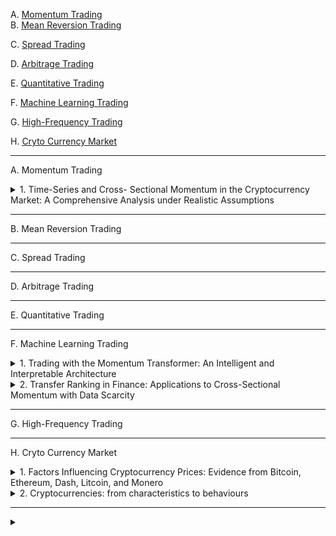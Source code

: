 A. [Momentum Trading](#A)<br>
B. [Mean Reversion Trading](#B)

C. [Spread Trading](#C)

D. [Arbitrage Trading](#D)

E. [Quantitative Trading](#E)

F. [Machine Learning Trading](#F)

G. [High-Frequency Trading](#G)

H. [Cryto Currency Market](#H)

---

<!-- #region Momentum Trading -->

<a name="A"></a>
A. Momentum Trading

<!-- #region A1 -->

<details>
<summary>1. Time-Series and Cross- Sectional Momentum in the Cryptocurrency Market: A Comprehensive Analysis under Realistic Assumptions</summary>

本研究針對加密貨幣市場的 **時間序列動能（Time-Series Momentum）** 和 **橫截面動能（Cross-Sectional Momentum）** 進行了全面分析，並考慮了過去研究所忽略的現實市場因素，如 **交易成本** 和 **日內價格波動**，以更準確評估動能策略的有效性。

主要發現包括：

1. **時間序列動能效應顯著**：市場回報的時間序列動能效果較強，並在上升市場表現最佳。然而，空頭部位的表現不佳，意味著該效應主要來自多頭市場。
2. **橫截面動能證據較弱**：不同加密貨幣之間的橫截面動能效果不明顯，且部分策略因高跳動風險（Jump Risk）導致重大損失或清算。
3. **傳統統計方法可能誤導結論**：在高波動市場，如加密貨幣市場，僅透過 t 檢定檢視平均報酬無法準確衡量長期獲利能力，應使用 **對數回報（Log Return）** 進行檢測。
4. **贏家效應明顯，輸家常出現反轉**：動能效應主要集中在「贏家」資產上，而「輸家」資產往往會出現反彈，導致空頭策略承受高額風險。
5. **過度反應（Overreaction）可能是主要動力**：市場中的投資者對於新聞或社交媒體訊息的過度反應，可能是驅動動能效應的主要原因，但具體影響因素尚不清楚。

整體而言，本研究指出，時間序列動能策略在加密貨幣市場具備一定的可行性，但 **高風險與市場條件變化使得動能策略的長期穩健性存疑**。此外，由於市場仍處於發展階段，這些結論可能在未來市場成熟時有所改變。

[[中文]](chn/[01]Time-Series_and_Cross-Sectional_Momentum.md) [[英文]](eng/[01]ssrn-4675565.pdf)
</details>

<!-- #endregion -->

<!-- #endregion -->

---

<!-- #region Mean Reversion Trading -->

<a name="B"></a>
B. Mean Reversion Trading


<!-- #endregion -->

---

<!-- #region Spread Trading -->

<a name="C"></a>
C. Spread Trading


<!-- #endregion -->

---

<!-- #region Arbitrage Trading -->

<a name="D"></a>
D. Arbitrage Trading


<!-- #endregion -->

---

<!-- #region Quantitative Trading -->

<a name="E"></a>
E. Quantitative Trading


<!-- #endregion -->

---

<!-- #region Machine Learning Trading -->

<a name="F"></a>
F. Machine Learning Trading

<!-- #region F1 -->

<details>
<summary>1. Trading with the Momentum Transformer: An Intelligent and Interpretable Architecture</summary>

本研究提出了一種基於注意力機制的深度學習架構——**Momentum Transformer**，用於時間序列動量交易策略。我們的方法結合了 Transformer 的全局時間依賴性學習能力與 LSTM（Long Short-Term Memory）的局部模式識別能力，以提升交易決策的準確性和穩健性。 

相較於傳統的 LSTM 架構與基準動量策略，Momentum Transformer 顯示出顯著的性能提升，尤其在市場環境變化（regime change）期間仍能保持卓越表現。該模型透過多頭注意力機制（Multi-Head Attention）學習市場在不同時間尺度上的模式變化，並利用可解釋性網絡（Variable Selection Network, VSN）識別最重要的市場特徵。回測結果表明，Momentum Transformer 在 1995–2020 年期間的風險調整後收益（夏普比率）相較於 LSTM 提升 50%，而在 2015–2020 年市場非平穩時期的提升幅度更達 109%。此外，在 SARS-CoV-2（COVID-19）市場崩盤期間，Momentum Transformer 能夠迅速適應市場轉折，捕捉新趨勢，展現出優異的市場適應能力。

透過引入變化點檢測（Change Point Detection, CPD）模組，我們進一步提升了 Momentum Transformer 的表現，使其在市場 regime 轉變時更加靈活。同時，我們發現 Momentum Transformer 對交易成本較不敏感，即便在較高的交易成本環境下仍能保持穩定的回報表現。

總結而言，Momentum Transformer 透過結合深度學習技術與可解釋性機制，提供了一種更智能、更穩健的動量交易策略，並在市場極端環境下保持競爭力。我們的研究為量化金融中的深度學習應用提供了新的視角，未來可進一步擴展至股票市場、跨資產交易及其他因子驅動的投資策略。

[[中文]](chn/[02]Momentum_Transformer.md) [[英文]](eng/[02]2112.08534v3.pdf)
</details>

<!-- #endregion -->

<!-- #region F2 -->

<details>
<summary>2. Transfer Ranking in Finance: Applications to Cross-Sectional Momentum with Data Scarcity</summary>

加密貨幣是一種基於密碼學的數字資產，其價格極端波動，全球每日交易量約達 **700 億美元**。由於市場的高波動性，使得加密貨幣交易變得極具挑戰性。本研究探討**強化學習（Reinforcement Learning, RL）**是否能夠提升加密貨幣演算法交易的決策能力，並與傳統交易方法進行比較。  

為解決此問題，我們將**強化學習與統計套利交易技術——配對交易（Pair Trading）**相結合，該技術利用統計相關資產間的價格差異進行交易。我們構建了**RL 交易環境**，並訓練 RL 代理（agent）來決定何時及如何交易加密貨幣對。我們針對強化學習開發了**新的獎勵設計（reward shaping）**及**觀察/動作空間（observation/action spaces）**，以提升交易決策的智能化程度。  

在實驗中，我們利用**BTC-GBP 和 BTC-EUR** 交易對的價格數據（時間間隔為 **1 分鐘，n = 263,520**）進行測試。結果顯示，**傳統的非 RL 配對交易技術年化利潤為 8.33%**，而**基於 RL 的配對交易技術年化利潤範圍為 9.94% 至 31.53%**，具體收益率取決於所選用的 RL 演算法。  

實驗結果表明，在**高波動市場**（如加密貨幣市場）中，RL 方法在交易決策上能顯著優於人工或傳統配對交易技術，並能夠適應市場變化，提高交易績效。

[[中文]](chn/[05]Reinforcement_Learning_Pair_Trading.md) [[英文]](eng/[05]jrfm-17-00555.pdf)
</details>

<!-- #endregion -->

<!-- #endregion -->

---

<!-- #region High-Frequency Trading -->

<a name="G"></a>
G. High-Frequency Trading


<!-- #endregion -->

---

<!-- #region Cryto Currency Market -->

<a name="H"></a>
H. Cryto Currency Market

<!-- #region H1 -->

<details>
<summary>1. Factors Influencing Cryptocurrency Prices: Evidence from Bitcoin, Ethereum, Dash, Litcoin, and Monero</summary>

本研究探討影響加密貨幣價格的因素，涵蓋比特幣（Bitcoin）、以太坊（Ethereum）、達世幣（Dash）、萊特幣（Litecoin）和門羅幣（Monero），使用 2010-2018 年的每週數據，並透過 **自回歸分佈式滯後模型（ARDL）** 分析短期與長期影響因素。研究結果顯示，加密貨幣價格主要受到 **市場回報率（Market Beta）、交易量（Trading Volume）、市場波動性（Volatility）與吸引力（Attractiveness，如 Google 搜尋趨勢）** 影響。此外，標準普爾 500 指數（S&P 500）對比特幣和以太坊價格在長期內具有微弱影響。短期內市場波動性對價格影響更大，而長期內吸引力成為主要決定因素。本研究為投資者與政策制定者提供了對加密貨幣市場價格決定因素的新見解。

[[中文]](chn/[35]Factors_Influencing_Cryptocurrency_Prices.md) [[英文]](eng/[12a]vol2-no2-1.pdf)
</details>

<!-- #endregion -->

<!-- #region H2 -->

<details>
<summary>2. Cryptocurrencies: from characteristics to behaviours</summary>

隨著加密貨幣市場的快速發展，其高波動性與缺乏監管的特性使其成為高風險投資工具。本研究探討加密貨幣投資者的特徵、動機與市場行為，並分析金融機構與監管機構對加密貨幣的態度。透過問卷調查與訪談，研究發現投資者可分為兩類：一類主要投資於比特幣等主流貨幣，通常擁有較高收入、較長投資經驗，並對市場有較高信心；另一類則投資於低價替代幣（Altcoins），收入較低，投資時間較短，且獲利與滿意度相對較低。投資者主要關注低交易成本與全球支付的便利性，但也擔憂市場詐騙與監管缺失。大多數投資者認為未來監管將提升市場穩定性與信任度，但對價格影響的看法不一。此外，金融機構普遍對加密貨幣持保守態度，擔憂與非法活動的關聯，但對區塊鏈技術表現出一定興趣。本研究結論顯示，加密貨幣市場雖存在諸多風險，但投資者對其前景仍抱持高度興趣，監管政策的發展將成為影響市場走向的關鍵因素。

[[中文]](chn/[36]Cryptocurrencies_from_characteristics_to_behaviour.md) [[英文]](eng/[36]Cryptocurrencies_from_characteristics_to_behaviour.pdf)
</details>

<!-- #endregion -->

---

<!-- #region X0 -->

<details>
<summary></summary>

[[中文]](chn) [[英文]](eng)
</details>

<!-- #endregion -->
